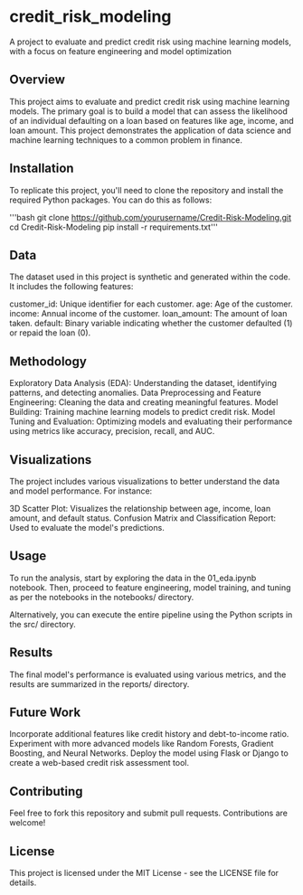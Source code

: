 # credit_risk_modeling
A project to evaluate and predict credit risk using machine learning models, with a focus on feature engineering and model optimization

## Overview

This project aims to evaluate and predict credit risk using machine learning models. The primary goal is to build a model that can assess the likelihood of an individual defaulting on a loan based on features like age, income, and loan amount. This project demonstrates the application of data science and machine learning techniques to a common problem in finance.

## Installation

To replicate this project, you'll need to clone the repository and install the required Python packages. You can do this as follows:

'''bash
git clone https://github.com/yourusername/Credit-Risk-Modeling.git
cd Credit-Risk-Modeling
pip install -r requirements.txt'''

## Data
The dataset used in this project is synthetic and generated within the code. It includes the following features:

customer_id: Unique identifier for each customer.
age: Age of the customer.
income: Annual income of the customer.
loan_amount: The amount of loan taken.
default: Binary variable indicating whether the customer defaulted (1) or repaid the loan (0).

## Methodology
Exploratory Data Analysis (EDA): Understanding the dataset, identifying patterns, and detecting anomalies.
Data Preprocessing and Feature Engineering: Cleaning the data and creating meaningful features.
Model Building: Training machine learning models to predict credit risk.
Model Tuning and Evaluation: Optimizing models and evaluating their performance using metrics like accuracy, precision, recall, and AUC.

## Visualizations
The project includes various visualizations to better understand the data and model performance. For instance:

3D Scatter Plot: Visualizes the relationship between age, income, loan amount, and default status.
Confusion Matrix and Classification Report: Used to evaluate the model's predictions.

## Usage
To run the analysis, start by exploring the data in the 01_eda.ipynb notebook. Then, proceed to feature engineering, model training, and tuning as per the notebooks in the notebooks/ directory.

Alternatively, you can execute the entire pipeline using the Python scripts in the src/ directory.

## Results
The final model's performance is evaluated using various metrics, and the results are summarized in the reports/ directory.

## Future Work
Incorporate additional features like credit history and debt-to-income ratio.
Experiment with more advanced models like Random Forests, Gradient Boosting, and Neural Networks.
Deploy the model using Flask or Django to create a web-based credit risk assessment tool.

## Contributing
Feel free to fork this repository and submit pull requests. Contributions are welcome!

## License
This project is licensed under the MIT License - see the LICENSE file for details.

